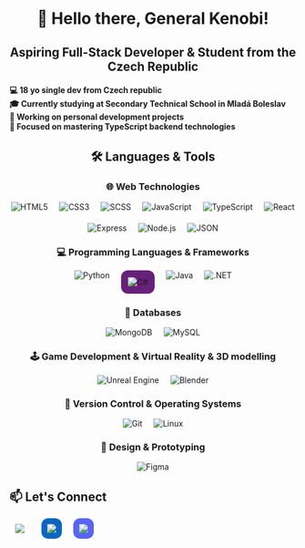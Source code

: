 <h1 align="center">👋 Hello there, General Kenobi!</h1>
<h2 align="center">Aspiring Full-Stack Developer & Student from the Czech Republic</h2>

<h4 align="left">
  💻 18 yo single dev from Czech republic <br/>
  🎓 <strong>Currently studying at Secondary Technical School in Mladá Boleslav</strong><br/>
  🔧 Working on personal development projects<br/>
  🚀 Focused on mastering <strong>TypeScript backend technologies</strong>
</h4>

<h2 align="center">🛠️ Languages & Tools</h2>

<h3 align="center">🌐 Web Technologies</h3>
<p align="center" style="display:flex; justify-content:center; gap:20px; flex-wrap:wrap;">
  <img src="https://skillicons.dev/icons?i=html&size=60" title="HTML5" />
  <img src="https://skillicons.dev/icons?i=css&size=60" title="CSS3" />
  <img src="https://skillicons.dev/icons?i=scss&size=60" title="SCSS" />
  <img src="https://skillicons.dev/icons?i=js&size=60" title="JavaScript" />
  <img src="https://skillicons.dev/icons?i=ts&size=60" title="TypeScript" />
  <img src="https://skillicons.dev/icons?i=react&size=60" title="React" />
  <img src="https://skillicons.dev/icons?i=express&size=60" title="Express" />
  <img src="https://skillicons.dev/icons?i=nodejs&size=60" title="Node.js" />
  <img src="https://skillicons.dev/icons?i=json&size=60" title="JSON" />
</p>

<h3 align="center">💻 Programming Languages & Frameworks</h3>
<p align="center" style="display:flex; justify-content:center; gap:20px; flex-wrap:wrap;">
  <img src="https://skillicons.dev/icons?i=python&size=60" title="Python" />
  <img src="https://skillicons.dev/icons?i=csharp&size=60" title="C#" style="background:#68217a; border-radius:12px; padding:12px;" />
  <img src="https://skillicons.dev/icons?i=java&size=60" title="Java" />
  <img src="https://skillicons.dev/icons?i=dotnet&size=60" title=".NET" />
</p>

<h3 align="center">💾 Databases</h3>
<p align="center" style="display:flex; justify-content:center; gap:20px;">
  <img src="https://skillicons.dev/icons?i=mongodb&size=60" title="MongoDB" />
  <img src="https://skillicons.dev/icons?i=mysql&size=60" title="MySQL" />
</p>

<h3 align="center">🕹️ Game Development & Virtual Reality & 3D modelling</h3>
<p align="center" style="display:flex; justify-content:center; gap:20px;">
  <img src="https://skillicons.dev/icons?i=unreal&size=60" title="Unreal Engine" />
  <img src="https://skillicons.dev/icons?i=blender&size=60" title="Blender" />
</p>

<h3 align="center">🔧 Version Control & Operating Systems</h3>
<p align="center" style="display:flex; justify-content:center; gap:20px;">
  <img src="https://skillicons.dev/icons?i=git&size=60" title="Git" />
  <img src="https://skillicons.dev/icons?i=linux&size=60" title="Linux" />
</p>

<h3 align="center">🎨 Design & Prototyping</h3>
<p align="center">
  <img src="https://skillicons.dev/icons?i=figma&size=60" title="Figma" />
</p>

<h2 align="left">📫 Let's Connect</h2>

<p align="left" style="display:flex; gap:20px;">
  <a href="mailto:ofila12@seznam.cz" title="Email" target="_blank" rel="noopener noreferrer" style="background:#fff; border-radius:12px; padding:10px; display:flex; align-items:center; justify-content:center;">
    <img src="https://skillicons.dev/icons?i=gmail&size=60" />
  </a>
  <a href="https://www.linkedin.com/in/ond%C5%99ej-f%C3%ADla-4043272a5/" title="LinkedIn" target="_blank" rel="noopener noreferrer" style="background:#0A66C2; border-radius:12px; padding:10px; display:flex; align-items:center; justify-content:center;">
    <img src="https://skillicons.dev/icons?i=linkedin&size=60" style="filter: brightness(100%) invert(0);" />
  </a>
  <a href="https://discord.com/users/xxxondraxxx" title="Discord" target="_blank" rel="noopener noreferrer" style="background:#5865F2; border-radius:12px; padding:10px; display:flex; align-items:center; justify-content:center;">
    <img src="https://skillicons.dev/icons?i=discord&size=60" style="filter: brightness(100%) invert(0);" />
  </a>
</p>
